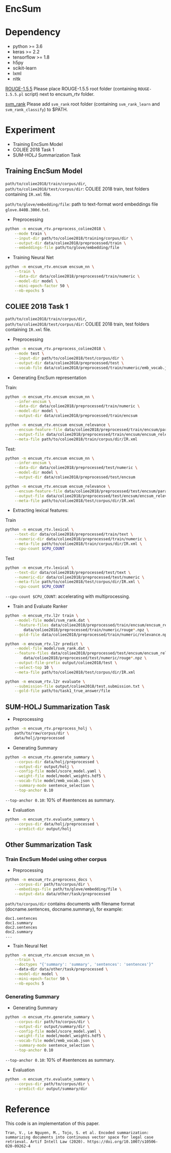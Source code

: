 # EncSum

# Dependency
- python >= 3.6
- keras >= 2.2
- tensorflow >= 1.8
- h5py
- scikit-learn
- lxml
- nltk

[ROUGE-1.5.5](https://github.com/andersjo/pyrouge/tree/master/tools/ROUGE-1.5.5)
Please place ROUGE-1.5.5 root folder (containing `ROUGE-1.5.5.pl` script) next to encsum_rtv folder.

[svm_rank](https://www.cs.cornell.edu/people/tj/svm_light/svm_rank.html)
Please add `svm_rank` root folder (containing `svm_rank_learn` and `svm_rank_classify`) to $PATH.

# Experiment
- Training EncSum Model
- COLIEE 2018 Task 1
- SUM-HOLJ Summarization Task

## Training EncSum Model
`path/to/coliee2018/train/corpus/dir`, `path/to/coliee2018/test/corpus/dir`: COLIEE 2018 train, test folders containing `IR.xml` file.

`path/to/glove/embedding/file`: path to text-format word embeddings file `glove.840B.300d.txt`.

- Preprocessing
```bash
python -m encsum_rtv.preprocess_coliee2018 \
    --mode train \
    --input-dir path/to/coliee2018/training/corpus/dir \
    --output-dir data/coliee2018/preprocessed/train \
    --embeddings-file path/to/glove/embedding/file 
```

- Training Neural Net
```bash
python -m encsum_rtv.encsum encsum_nn \
    --train \
    --data-dir data/coliee2018/preprocessed/train/numeric \
    --model-dir model \
    --mini-epoch-factor 50 \
    --nb-epochs 5 
```

## COLIEE 2018 Task 1
`path/to/coliee2018/train/corpus/dir`, `path/to/coliee2018/test/corpus/dir`: COLIEE 2018 train, test folders containing `IR.xml` file.

- Preprocessing
```bash
python -m encsum_rtv.preprocess_coliee2018 \
    --mode test \
    --input-dir path/to/coliee2018/test/corpus/dir \
    --output-dir data/coliee2018/preprocessed/test \
    --vocab-file data/coliee2018/preprocessed/train/numeric/emb_vocab.json 
```

- Generating EncSum representation

Train:
```bash 
python -m encsum_rtv.encsum encsum_nn \
    --infer-encsum \
    --data-dir data/coliee2018/preprocessed/train/numeric \
    --model-dir model \
    --output-dir data/coliee2018/preprocessed/train/encsum

python -m encsum_rtv.encsum encsum_relevance \
    --encsum-feature-file data/coliee2018/preprocessed/train/encsum/paras.encsum.npz \
    --output-file data/coliee2018/preprocessed/train/encsum/encsum_relevance.npz \
    --meta-file path/to/coliee2018/train/corpus/dir/IR.xml
```

Test:
```bash 
python -m encsum_rtv.encsum encsum_nn \
    --infer-encsum \
    --data-dir data/coliee2018/preprocessed/test/numeric \
    --model-dir model \
    --output-dir data/coliee2018/preprocessed/test/encsum

python -m encsum_rtv.encsum encsum_relevance \
    --encsum-feature-file data/coliee2018/preprocessed/test/encsum/paras.encsum.npz \
    --output-file data/coliee2018/preprocessed/test/encsum/encsum_relevance.npz \
    --meta-file path/to/coliee2018/test/corpus/dir/IR.xml
```

- Extracting lexical features:

Train
```bash
python -m encsum_rtv.lexical \
    --text-dir data/coliee2018/preprocessed/train/text \
    --numeric-dir data/coliee2018/preprocessed/train/numeric \
    --meta-file path/to/coliee2018/train/corpus/dir/IR.xml \
    --cpu-count $CPU_COUNT
```

Test
```bash
python -m encsum_rtv.lexical \
    --text-dir data/coliee2018/preprocessed/test/text \
    --numeric-dir data/coliee2018/preprocessed/test/numeric \
    --meta-file path/to/coliee2018/test/corpus/dir/IR.xml \
    --cpu-count $CPU_COUNT
```
`--cpu-count $CPU_COUNT`: accelerating with multiprocessing.

- Train and Evaluate Ranker

```bash
python -m encsum_rtv.l2r train \
    --model-file model/svm_rank.dat \
    --feature-files data/coliee2018/preprocessed/train/encsum/encsum_relevance.npz \
        data/coliee2018/preprocessed/train/numeric/rouge*.npz \
    --gold-file data/coliee2018/preprocessed/train/numeric/relevance.npz

python -m encsum_rtv.l2r predict \
    --model-file model/svm_rank.dat \
    --feature-files data/coliee2018/preprocessed/test/encsum/encsum_relevance.npz \
        data/coliee2018/preprocessed/test/numeric/rouge*.npz \
    --output-file-prefix output/coliee2018/test \
    --select-top 10 \
    --meta-file path/to/coliee2018/test/corpus/dir/IR.xml

python -m encsum_rtv.l2r evaluate \
    --submission-file output/coliee2018/test.submission.txt \
    --gold-file path/to/task1_true_answer/file
```

## SUM-HOLJ Summarization Task

- Preprocessing
```bash
python -m encsum_rtv.preprocess_holj \
    path/to/raw/corpus/dir \
    data/holj/preprocessed
```

- Generating Summary
```bash
python -m encsum_rtv.generate_summary \
    --corpus-dir data/holj/preprocessed \
    --output-dir output/holj \
    --config-file model/score_model.yaml \
    --weight-file model/model_weights.hdf5 \
    --vocab-file model/emb_vocab.json \
    --summary-mode sentence_selection \
    --top-anchor 0.10
```
`--top-anchor 0.10`: 10% of #sentences as summary. 

- Evaluation
```bash
python -m encsum_rtv.evaluate_summary \
    --corpus-dir data/holj/preprocessed \
    --predict-dir output/holj
```
## Other Summarization Task

### Train EncSum Model using other corpus

- Preprocessing
```bash
python -m encsum_rtv.preprocess_docs \
    --corpus-dir path/to/corpus/dir \
    --embedings-file path/to/glove/embedding/file \
    --output-data data/other/task/preprocessed

```
`path/to/corpus/dir` contains documents with filename format (docname.sentences, docname.summary), for example:
```
doc1.sentences
doc1.summary
doc2.sentences
doc2.summary
...
```

- Train Neural Net
```bash
python -m encsum_rtv.encsum encsum_nn \
    --train \
    --doctypes "{'summary': 'summary', 'sentences': 'sentences'}"
    --data-dir data/other/task/preprocessed \
    --model-dir model \
    --mini-epoch-factor 50 \
    --nb-epochs 5 
```

### Generating Summary

- Generating Summary
```bash
python -m encsum_rtv.generate_summary \
    --corpus-dir path/to/corpus/dir \
    --output-dir output/summary/dir \
    --config-file model/score_model.yaml \
    --weight-file model/model_weights.hdf5 \
    --vocab-file model/emb_vocab.json \
    --summary-mode sentence_selection \
    --top-anchor 0.10
```
`--top-anchor 0.10`: 10% of #sentences as summary. 

- Evaluation
```bash
python -m encsum_rtv.evaluate_summary \
    --corpus-dir path/to/corpus/dir \
    --predict-dir output/summary/dir
```

# Reference
This code is an implementation of this paper.
```
Tran, V., Le Nguyen, M., Tojo, S. et al. Encoded summarization: summarizing documents into continuous vector space for legal case retrieval. Artif Intell Law (2020). https://doi.org/10.1007/s10506-020-09262-4
```
